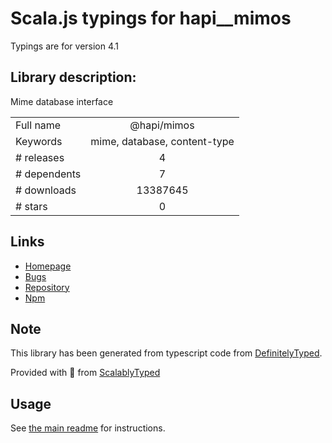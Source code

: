 
# Scala.js typings for hapi__mimos

Typings are for version 4.1

## Library description:
Mime database interface

|                    |                 |
| ------------------ | :-------------: |
| Full name          | @hapi/mimos |
| Keywords           | mime, database, content-type |
| # releases         | 4 |
| # dependents       | 7 |
| # downloads        | 13387645 |
| # stars            | 0 |

## Links
- [Homepage](https://github.com/hapijs/mimos#readme)
- [Bugs](https://github.com/hapijs/mimos/issues)
- [Repository](https://github.com/hapijs/mimos)
- [Npm](https://www.npmjs.com/package/%40hapi%2Fmimos)
    


## Note
This library has been generated from typescript code from [DefinitelyTyped](https://definitelytyped.org).

Provided with :purple_heart: from [ScalablyTyped](https://github.com/oyvindberg/ScalablyTyped)

## Usage
See [the main readme](../../readme.md) for instructions.



